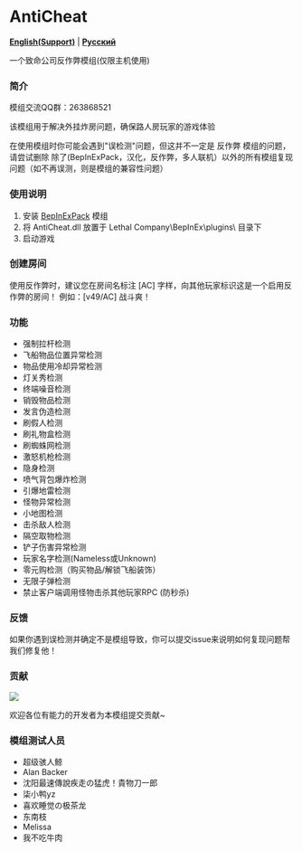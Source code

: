 # AntiCheat

[**English(Support)**](./docs/README-en.md) | [**Русский**](./docs/README-ru.md)

一个致命公司反作弊模组(仅限主机使用)

### 简介

模组交流QQ群：263868521

该模组用于解决外挂炸房问题，确保路人房玩家的游戏体验

在使用模组时你可能会遇到"误检测"问题，但这并不一定是 反作弊 模组的问题，请尝试删除 除了(BepInExPack，汉化，反作弊，多人联机）以外的所有模组复现问题（如不再误测，则是模组的兼容性问题）

### 使用说明

1. 安装 [BepInExPack](https://thunderstore.io/c/lethal-company/p/BepInEx/BepInExPack/) 模组
2. 将 AntiCheat.dll 放置于 Lethal Company\BepInEx\plugins\ 目录下
3. 启动游戏

### 创建房间

使用反作弊时，建议您在房间名标注 [AC] 字样，向其他玩家标识这是一个启用反作弊的房间！
例如：[v49/AC] 战斗爽！

### 功能
* 强制拉杆检测
* 飞船物品位置异常检测
* 物品使用冷却异常检测
* 灯关秀检测
* 终端噪音检测
* 销毁物品检测
* 发言伪造检测
* 刷假人检测
* 刷礼物盒检测
* 刷蜘蛛网检测
* 激怒机枪检测
* 隐身检测
* 喷气背包爆炸检测
* 引爆地雷检测
* 怪物异常检测
* 小地图检测
* 击杀敌人检测
* 隔空取物检测
* 铲子伤害异常检测
* 玩家名字检测(Nameless或Unknown)
* 零元购检测（购买物品/解锁飞船装饰）
* 无限子弹检测
* 禁止客户端调用怪物击杀其他玩家RPC (防秒杀)

### 反馈
如果你遇到误检测并确定不是模组导致，你可以提交issue来说明如何复现问题帮我们修复他！

### 贡献
<a href="https://github.com/chuxiaaaa/AntiCheat/graphs/contributors">
  <img src="https://contrib.rocks/image?repo=chuxiaaaa/AntiCheat" />
</a>

欢迎各位有能力的开发者为本模组提交贡献~

### 模组测试人员
* 超级骇人鲸 
* Alan Backer
* 沈阳最速傳說疾走の猛虎！貴物刀一郎
* 柒小鸭yz
* 喜欢睡觉の极茶龙 
* 东南枝
* Melissa
* 我不吃牛肉
